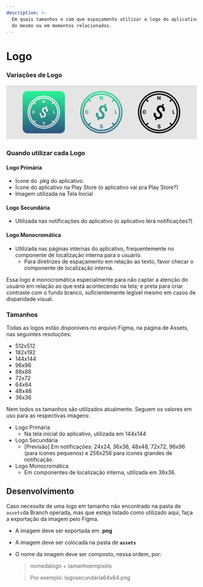 ```yaml
---
description: >-
  Em quais tamanhos e com que espaçamento utilizar a logo do aplicativo, dentro
  do mesmo ou em momentos relacionados.
---
```


# Logo

### Variações de Logo

![Varia&#xE7;&#xF5;es da Logo \(Prim&#xE1;ria, Secund&#xE1;rio e Monocrom&#xE1;tica\)](../../.gitbook/assets/logos-showcase.png)

### Quando utilizar cada Logo

#### Logo Primária

* Ícone do .pkg do aplicativo.
* Ícone do aplicativo na Play Store \(o aplicativo vai pra Play Store?\)
* Imagem utilizada na Tela Inicial

#### Logo Secundária

* Utilizada nas notificações do aplicativo \(o aplicativo terá notificações?\)

#### Logo Monocromática

* Utilizada nas páginas internas do aplicativo, frequentemente no componente de localização interna para o usuário. 
  * Para diretrizes de espaçamento em relação ao texto, favor checar o componente de localização interna.

Essa logo é monocromática especialmente para não captar a atenção do usuário em relação ao que está acontecendo na tela; e preta para criar contraste com o fundo branco, suficientemente legível mesmo em casos de disparidade visual.

### Tamanhos

Todas as logos estão disponíveis no arquivo Figma, na página de Assets, nas seguintes resoluções:

* 512x512
* 182x192
* 144x144
* 96x96
* 88x88
* 72x72
* 64x64
* 48x48
* 36x36

Nem todos os tamanhos são utilizados atualmente. Seguem os valores em uso para as respectivas imagens:

* Logo Primária
  * Na tela inicial do aplicativo, utilizada em 144x144
* Logo Secundária
  * \[Previsão\] Em notificações: 24x24, 36x36, 48x48, 72x72, 96x96 \(para ícones pequenos\) e 256x256 para ícones grandes de notificação.
* Logo Monocromática
  * Em componentes de localização interna, utilizada em 36x36.

## Desenvolvimento

Caso necessite de uma logo em tamanho não encontrado na pasta de `assets`da Branch operada, mas que esteja listado como utilizado aqui, faça a exportação da imagem pelo Figma.

* A imagem deve ser exportada em .**png**
* A imagem deve ser colocada na pasta de **`assets`**
* O nome da imagem deve ser composto, nessa ordem, por:

  > nomedalogo + tamanhoempixels
  >
  > Por exemplo: logosecundaria64x64.png

